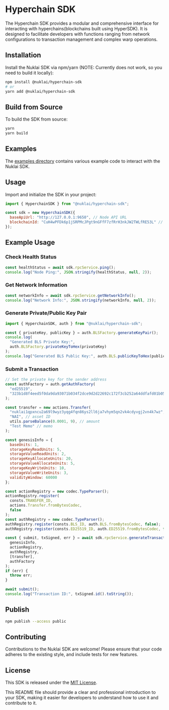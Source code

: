# Hyperchain SDK

The Hyperchain SDK provides a modular and comprehensive interface for interacting with hyperchains(blockchains built using HyperSDK). It is designed to facilitate developers with functions ranging from network configurations to transaction management and complex warp operations.

## Installation

Install the Nuklai SDK via npm/yarn (NOTE: Currently does not work, so you need to build it locally):

```bash
npm install @nuklai/hyperchain-sdk
# or
yarn add @nuklai/hyperchain-sdk
```

## Build from Source

To build the SDK from source:

```bash
yarn
yarn build
```

## Examples

The [examples directory](./examples) contains various example code to interact with the Nuklai SDK.

## Usage

Import and initialize the SDK in your project:

```javascript
import { HyperchainSDK } from "@nuklai/hyperchain-sdk";

const sdk = new HyperchainSDK({
  baseApiUrl: "http://127.0.0.1:9650", // Node API URL
  blockchainId: "CuH4wPFDk6p1jSRPMcJPgt9nGFfF7zfRrH3nkJW2TWLfRE53L" // Blockchain ID
});
```

## Example Usage

### Check Health Status

```javascript
const healthStatus = await sdk.rpcService.ping();
console.log("Node Ping:", JSON.stringify(healthStatus, null, 2));
```

### Get Network Information

```javascript
const networkInfo = await sdk.rpcService.getNetworkInfo();
console.log("Network Info:", JSON.stringify(networkInfo, null, 2));
```

### Generate Private/Public Key Pair

```javascript
import { HyperchainSDK, auth } from "@nuklai/hyperchain-sdk";

const { privateKey, publicKey } = auth.BLSFactory.generateKeyPair();
console.log(
  "Generated BLS Private Key:",
  auth.BLSFactory.privateKeyToHex(privateKey)
);
console.log("Generated BLS Public Key:", auth.BLS.publicKeyToHex(publicKey));
```

### Submit a Transaction

```javascript
// Set the private key for the sender address
const authFactory = auth.getAuthFactory(
  "ed25519",
  "323b1d8f4eed5f0da9da93071b034f2dce9d2d22692c172f3cb252a64ddfafd01b057de320297c29ad0c1f589ea216869cf1938d88c9fbd70d6748323dbf2fa7" // private key (as hex string) for nuklai1qrzvk4zlwj9zsacqgtufx7zvapd3quufqpxk5rsdd4633m4wz2fdjss0gwx
);

const transfer = new actions.Transfer(
  "nuklai1qpxncu2a69l9wyz3yqg4fqn86ys2ll6ja7vhym5qn2vk4cdyvgj2vn4k7wz", // receiver address
  "NAI", // asset ID
  utils.parseBalance(0.0001, 9), // amount
  "Test Memo" // memo
);

const genesisInfo = {
  baseUnits: 1,
  storageKeyReadUnits: 5,
  storageValueReadUnits: 2,
  storageKeyAllocateUnits: 20,
  storageValueAllocateUnits: 5,
  storageKeyWriteUnits: 10,
  storageValueWriteUnits: 3,
  validityWindow: 60000
};

const actionRegistry = new codec.TypeParser();
actionRegistry.register(
  consts.TRANSFER_ID,
  actions.Transfer.fromBytesCodec,
  false
);
const authRegistry = new codec.TypeParser();
authRegistry.register(consts.BLS_ID, auth.BLS.fromBytesCodec, false);
authRegistry.register(consts.ED25519_ID, auth.ED25519.fromBytesCodec, false);

const { submit, txSigned, err } = await sdk.rpcService.generateTransaction(
  genesisInfo,
  actionRegistry,
  authRegistry,
  [transfer],
  authFactory
);
if (err) {
  throw err;
}

await submit();
console.log("Transaction ID:", txSigned.id().toString());
```

## Publish

```bash
npm publish --access public
```

## Contributing

Contributions to the Nuklai SDK are welcome! Please ensure that your code adheres to the existing style, and include tests for new features.

## License

This SDK is released under the [MIT License](LICENSE).

This README file should provide a clear and professional introduction to your SDK, making it easier for developers to understand how to use it and contribute to it.
